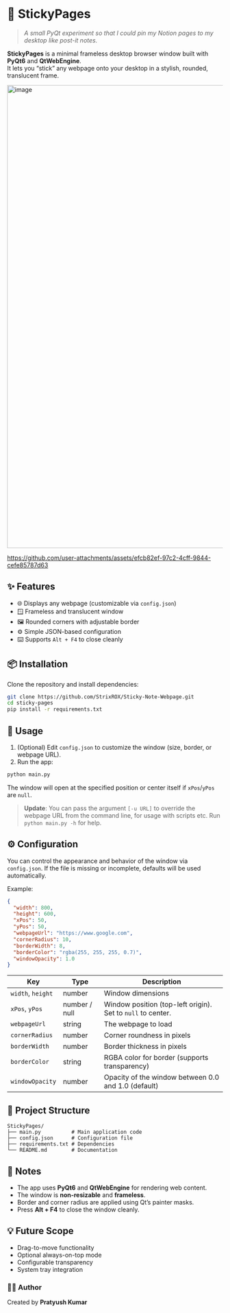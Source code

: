 # 🧩 StickyPages

> _A small PyQt experiment so that I could pin my Notion pages to my desktop like post-it notes._

**StickyPages** is a minimal frameless desktop browser window built with **PyQt6** and **QtWebEngine**.  
It lets you “stick” any webpage onto your desktop in a stylish, rounded, translucent frame.

<img width="1920" height="1080" alt="image" src="https://github.com/user-attachments/assets/c101d730-a93d-4dfc-aa71-156665f1bc8b" />


https://github.com/user-attachments/assets/efcb82ef-97c2-4cff-9844-cefe85787d63



## ✨ Features

- 🌐 Displays any webpage (customizable via `config.json`)
- 🪟 Frameless and translucent window
- 🖼️ Rounded corners with adjustable border
- ⚙️ Simple JSON-based configuration
- ⌨️ Supports `Alt + F4` to close cleanly

## 📦 Installation

Clone the repository and install dependencies:

```bash
git clone https://github.com/StrixROX/Sticky-Note-Webpage.git
cd sticky-pages
pip install -r requirements.txt
````

## 🚀 Usage

1. (Optional) Edit `config.json` to customize the window (size, border, or webpage URL).
2. Run the app:

```bash
python main.py
```

The window will open at the specified position or center itself if `xPos`/`yPos` are `null`.

> **Update**: You can pass the argument ```[-u URL]``` to override the webpage URL from the command line, for usage with scripts etc. Run ```python main.py -h``` for help.

## ⚙️ Configuration

You can control the appearance and behavior of the window via `config.json`.
If the file is missing or incomplete, defaults will be used automatically.

Example:

```json
{
  "width": 800,
  "height": 600,
  "xPos": 50,
  "yPos": 50,
  "webpageUrl": "https://www.google.com",
  "cornerRadius": 10,
  "borderWidth": 8,
  "borderColor": "rgba(255, 255, 255, 0.7)",
  "windowOpacity": 1.0
}
```

| Key               | Type          | Description                                                 |
| ----------------- | ------------- | ----------------------------------------------------------- |
| `width`, `height` | number        | Window dimensions                                           |
| `xPos`, `yPos`    | number / null | Window position (top-left origin). Set to `null` to center. |
| `webpageUrl`      | string        | The webpage to load                                         |
| `cornerRadius`    | number        | Corner roundness in pixels                                  |
| `borderWidth`     | number        | Border thickness in pixels                                  |
| `borderColor`     | string        | RGBA color for border (supports transparency)               |
| `windowOpacity`   | number        | Opacity of the window between 0.0 and 1.0 (default)         |

## 🧩 Project Structure

```
StickyPages/
├── main.py          # Main application code
├── config.json      # Configuration file
├── requirements.txt # Dependencies
└── README.md        # Documentation
```

## 🧠 Notes

* The app uses **PyQt6** and **QtWebEngine** for rendering web content.
* The window is **non-resizable** and **frameless**.
* Border and corner radius are applied using Qt’s painter masks.
* Press **Alt + F4** to close the window cleanly.

## 💡 Future Scope

* Drag-to-move functionality
* Optional always-on-top mode
* Configurable transparency
* System tray integration

### 🧑‍💻 Author

Created by **Pratyush Kumar**
